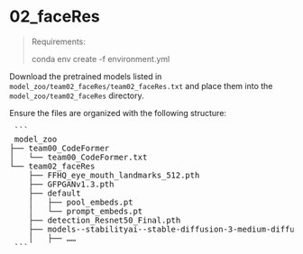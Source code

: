 # 02_faceRes
> Requirements:
>
>  conda env create -f environment.yml

Download the pretrained models listed in `model_zoo/team02_faceRes/team02_faceRes.txt` and place them into the `model_zoo/team02_faceRes` directory.

Ensure the files are organized with the following structure:

<pre> ``` 
 model_zoo
├── team00_CodeFormer
│   └── team00_CodeFormer.txt
└── team02_faceRes
    ├── FFHQ_eye_mouth_landmarks_512.pth
    ├── GFPGANv1.3.pth
    ├── default
    │   ├── pool_embeds.pt
    │   └── prompt_embeds.pt
    ├── detection_Resnet50_Final.pth
    ├── models--stabilityai--stable-diffusion-3-medium-diffusers
    │   ├── ……
 ``` </pre>

